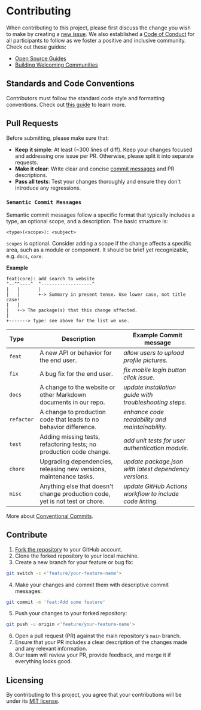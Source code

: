 # Contributing

When contributing to this project, please first discuss the change you wish to make by creating a [new issue](https://github.com/mkeithX/mkeithx.github.io/issues/new/choose). We also established a [Code of Conduct](../community/code-of-conduct) for all participants to follow as we foster a positive and inclusive community. Check out these guides:

- [Open Source Guides](https://opensource.guide/)
- [Building Welcoming Communities](https://opensource.guide/building-community/)

## Standards and Code Conventions
Contributors must follow the standard code style and formatting conventions. Check out [this guide](https://mkeithx.pages.dev/community/styling-guide) to learn more.


## Pull Requests
Before submitting, please make sure that:

- **Keep it simple**: At least (~300 lines of diff). Keep your changes focused and addressing one issue per PR. Otherwise, please split it into separate requests.
- **Make it clear**: Write clear and concise [commit messages](#semantic-commit-messages) and PR descriptions.
- **Pass all tests**: Test your changes thoroughly and ensure they don't introduce any regressions.


### `Semantic Commit Messages`
Semantic commit messages follow a specific format that typically includes a type, an optional scope, and a description. The basic structure is:

```
<type>(<scope>): <subject>
```
`scopes` is optional. Consider adding a scope if the change affects a specific area, such as a module or component. It should be brief yet recognizable, e.g. `docs`, `core`.

**Example**

```
feat(core): add search to website
^--^^----^  ^-------------------^
|   |       |
|   |       +-> Summary in present tense. Use lower case, not title case!
|   |
|   +-> The package(s) that this change affected.
|
+-------> Type: see above for the list we use.
```

| Type     | Description                                                                  | Example Commit message                                                               |
| :-------- | ---------------------------------------------------------------------------- | ---------------------------------------------------------------------- |
| `feat`     | A new API or behavior for the end user.                                      | _allow users to upload profile pictures._             |
| `fix`      | A bug fix for the end user.                                                  | _fix mobile login button click issue._ |
| `docs`     | A change to the website or other Markdown documents in our repo.             | _update installation guide with troubleshooting steps._      |
| `refactor` | A change to production code that leads to no behavior difference.            | _enhance code readability and maintainability._            |
| `test`     | Adding missing tests, refactoring tests; no production code change.          | _add unit tests for user authentication module._                       |
| `chore`    | Upgrading dependencies, releasing new versions, maintenance tasks.           | _update package.json with latest dependency versions._                |
| `misc`     | Anything else that doesn't change production code, yet is not test or chore. | _update GitHub Actions workflow to include code linting._               |

More about [Conventional Commits](https://www.conventionalcommits.org/en/v1.0.0/#examples).



## Contribute

1. [Fork the repository](https://github.com/mkeithX/mkeithx.github.io/fork) to your GitHub account.
2. Clone the forked repository to your local machine.
3. Create a new branch for your feature or bug fix:


```bash
git switch -c <'feature/your-feature-name'>
```

4. Make your changes and commit them with descriptive commit messages:

```bash
git commit -m 'feat:Add some feature'
```

5. Push your changes to your forked repository:

```bash
git push -u origin <'feature/your-feature-name'>
```

6. Open a pull request (PR) against the main repository's `main` branch.
7. Ensure that your PR includes a clear description of the changes made and any relevant information.
8. Our team will review your PR, provide feedback, and merge it if everything looks good.

## Licensing

By contributing to this project, you agree that your contributions will be under its [MIT license](https://github.com/mkeithX/mkeithx.github.io/blob/main/LICENSE). 
